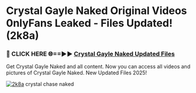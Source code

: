 # Crystal Gayle Naked Original Videos 0nlyFans Leaked - Files Updated! (2k8a)

<h3>🔴 CLICK HERE 🌐==►► <a href="https://tinyurl.com/up5wt9bj" rel="nofollow">Crystal Gayle Naked Updated Files</a></h3>

Get Crystal Gayle Naked and all content. Now you can access all videos and pictures of Crystal Gayle Naked. New Updated Files 2025!

[![2k8a](https://i.imgur.com/ABiUzMV.gif)](https://tinyurl.com/up5wt9bj)
crystal chase naked